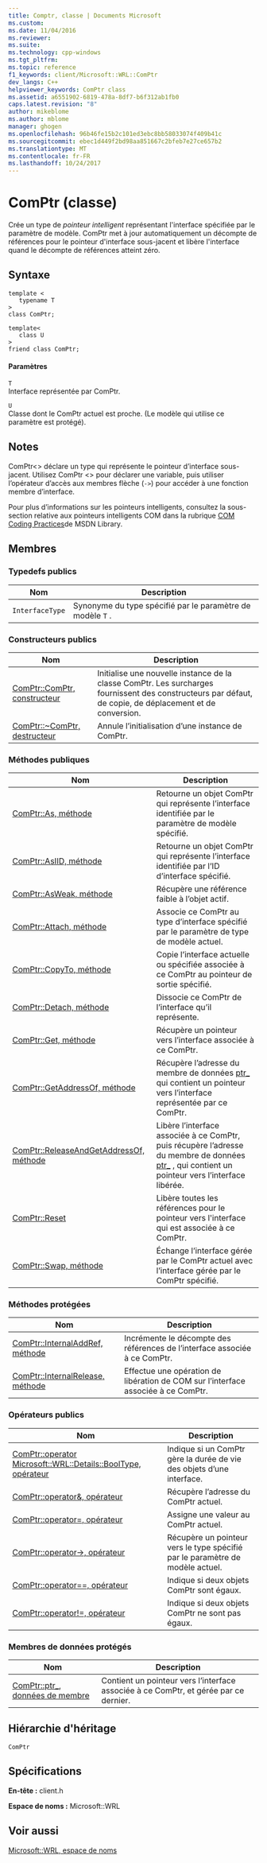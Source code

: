 ```yaml
---
title: Comptr, classe | Documents Microsoft
ms.custom: 
ms.date: 11/04/2016
ms.reviewer: 
ms.suite: 
ms.technology: cpp-windows
ms.tgt_pltfrm: 
ms.topic: reference
f1_keywords: client/Microsoft::WRL::ComPtr
dev_langs: C++
helpviewer_keywords: ComPtr class
ms.assetid: a6551902-6819-478a-8df7-b6f312ab1fb0
caps.latest.revision: "8"
author: mikeblome
ms.author: mblome
manager: ghogen
ms.openlocfilehash: 96b46fe15b2c101ed3ebc8bb58033074f409b41c
ms.sourcegitcommit: ebec1d449f2bd98aa851667c2bfeb7e27ce657b2
ms.translationtype: MT
ms.contentlocale: fr-FR
ms.lasthandoff: 10/24/2017
---
```

# <a name="comptr-class"></a>ComPtr (classe)
Crée un type de *pointeur intelligent* représentant l'interface spécifiée par le paramètre de modèle. ComPtr met à jour automatiquement un décompte de références pour le pointeur d'interface sous-jacent et libère l'interface quand le décompte de références atteint zéro.  
  
## <a name="syntax"></a>Syntaxe  
  
```  
template <  
   typename T  
>  
class ComPtr;  
  
template<  
   class U  
>  
friend class ComPtr;  
```  
  
#### <a name="parameters"></a>Paramètres  
 `T`  
 Interface représentée par ComPtr.  
  
 `U`  
 Classe dont le ComPtr actuel est proche. (Le modèle qui utilise ce paramètre est protégé).  
  
## <a name="remarks"></a>Notes  
 ComPtr<> déclare un type qui représente le pointeur d’interface sous-jacent. Utilisez ComPtr <> pour déclarer une variable, puis utiliser l’opérateur d’accès aux membres flèche (`->`) pour accéder à une fonction membre d’interface.  
  
 Pour plus d’informations sur les pointeurs intelligents, consultez la sous-section relative aux pointeurs intelligents COM dans la rubrique [COM Coding Practices](http://msdn.microsoft.com/en-us/76aca556-b4d6-4e67-a2a3-4439900f0c39)de MSDN Library.  
  
## <a name="members"></a>Membres  
  
### <a name="public-typedefs"></a>Typedefs publics  
  
|Nom|Description|  
|----------|-----------------|  
|`InterfaceType`|Synonyme du type spécifié par le paramètre de modèle `T` .|  
  
### <a name="public-constructors"></a>Constructeurs publics  
  
|Nom|Description|  
|----------|-----------------|  
|[ComPtr::ComPtr, constructeur](../windows/comptr-comptr-constructor.md)|Initialise une nouvelle instance de la classe ComPtr. Les surcharges fournissent des constructeurs par défaut, de copie, de déplacement et de conversion.|  
|[ComPtr::~ComPtr, destructeur](../windows/comptr-tilde-comptr-destructor.md)|Annule l’initialisation d’une instance de ComPtr.|  
  
### <a name="public-methods"></a>M&#233;thodes publiques  
  
|Nom|Description|  
|----------|-----------------|  
|[ComPtr::As, méthode](../windows/comptr-as-method.md)|Retourne un objet ComPtr qui représente l’interface identifiée par le paramètre de modèle spécifié.|  
|[ComPtr::AsIID, méthode](../windows/comptr-asiid-method.md)|Retourne un objet ComPtr qui représente l’interface identifiée par l’ID d’interface spécifié.|  
|[ComPtr::AsWeak, méthode](../windows/comptr-asweak-method.md)|Récupère une référence faible à l’objet actif.|  
|[ComPtr::Attach, méthode](../windows/comptr-attach-method.md)|Associe ce ComPtr au type d’interface spécifié par le paramètre de type de modèle actuel.|  
|[ComPtr::CopyTo, méthode](../windows/comptr-copyto-method.md)|Copie l’interface actuelle ou spécifiée associée à ce ComPtr au pointeur de sortie spécifié.|  
|[ComPtr::Detach, méthode](../windows/comptr-detach-method.md)|Dissocie ce ComPtr de l’interface qu’il représente.|  
|[ComPtr::Get, méthode](../windows/comptr-get-method.md)|Récupère un pointeur vers l’interface associée à ce ComPtr.|  
|[ComPtr::GetAddressOf, méthode](../windows/comptr-getaddressof-method.md)|Récupère l’adresse du membre de données [ptr_](../windows/comptr-ptr-data-member.md) qui contient un pointeur vers l’interface représentée par ce ComPtr.|  
|[ComPtr::ReleaseAndGetAddressOf, méthode](../windows/comptr-releaseandgetaddressof-method.md)|Libère l’interface associée à ce ComPtr, puis récupère l’adresse du membre de données [ptr_](../windows/comptr-ptr-data-member.md) , qui contient un pointeur vers l’interface libérée.|  
|[ComPtr::Reset](../windows/comptr-reset.md)|Libère toutes les références pour le pointeur vers l'interface qui est associée à ce ComPtr.|  
|[ComPtr::Swap, méthode](../windows/comptr-swap-method.md)|Échange l’interface gérée par le ComPtr actuel avec l’interface gérée par le ComPtr spécifié.|  
  
### <a name="protected-methods"></a>Méthodes protégées  
  
|Nom|Description|  
|----------|-----------------|  
|[ComPtr::InternalAddRef, méthode](../windows/comptr-internaladdref-method.md)|Incrémente le décompte des références de l’interface associée à ce ComPtr.|  
|[ComPtr::InternalRelease, méthode](../windows/comptr-internalrelease-method.md)|Effectue une opération de libération de COM sur l’interface associée à ce ComPtr.|  
  
### <a name="public-operators"></a>Op&#233;rateurs publics  
  
|Nom|Description|  
|----------|-----------------|  
|[ComPtr::operator Microsoft::WRL::Details::BoolType, opérateur](../windows/comptr-operator-microsoft-wrl-details-booltype-operator.md)|Indique si un ComPtr gère la durée de vie des objets d’une interface.|  
|[ComPtr::operator&, opérateur](../windows/comptr-operator-ampersand-operator.md)|Récupère l’adresse du ComPtr actuel.|  
|[ComPtr::operator=, opérateur](../windows/comptr-operator-assign-operator.md)|Assigne une valeur au ComPtr actuel.|  
|[ComPtr::operator->, opérateur](../windows/comptr-operator-arrow-operator.md)|Récupère un pointeur vers le type spécifié par le paramètre de modèle actuel.|  
|[ComPtr::operator==, opérateur](../windows/comptr-operator-equality-operator.md)|Indique si deux objets ComPtr sont égaux.|  
|[ComPtr::operator!=, opérateur](../windows/comptr-operator-inequality-operator.md)|Indique si deux objets ComPtr ne sont pas égaux.|  
  
### <a name="protected-data-members"></a>Membres de données protégés  
  
|Nom|Description|  
|----------|-----------------|  
|[ComPtr::ptr_, données de membre](../windows/comptr-ptr-data-member.md)|Contient un pointeur vers l’interface associée à ce ComPtr, et gérée par ce dernier.|  
  
## <a name="inheritance-hierarchy"></a>Hiérarchie d'héritage  
 `ComPtr`  
  
## <a name="requirements"></a>Spécifications  
 **En-tête :** client.h  
  
 **Espace de noms :** Microsoft::WRL  
  
## <a name="see-also"></a>Voir aussi  
 [Microsoft::WRL, espace de noms](../windows/microsoft-wrl-namespace.md)